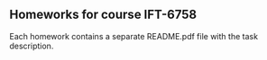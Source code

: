 ## Homeworks for course IFT-6758

Each homework contains a separate README.pdf file with the task description.
